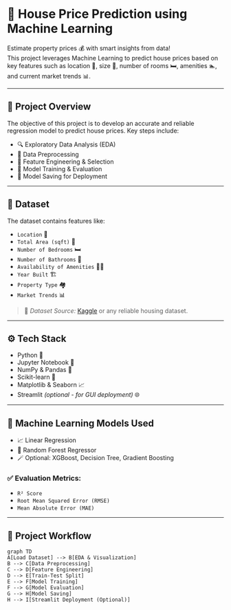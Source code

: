 # 🏡 House Price Prediction using Machine Learning

Estimate property prices 💰 with smart insights from data!  
This project leverages Machine Learning to predict house prices based on key features such as location 📍, size 📏, number of rooms 🛏️, amenities 🏊, and current market trends 📊.

---

## 🚀 Project Overview

The objective of this project is to develop an accurate and reliable regression model to predict house prices. Key steps include:

- 🔍 Exploratory Data Analysis (EDA)
- 🧹 Data Preprocessing
- 🔧 Feature Engineering & Selection
- 🧠 Model Training & Evaluation
- 💾 Model Saving for Deployment

---

## 📁 Dataset

The dataset contains features like:

- `Location` 📍  
- `Total Area (sqft)` 📏  
- `Number of Bedrooms` 🛏️  
- `Number of Bathrooms` 🚿  
- `Availability of Amenities` 🏊‍♂️  
- `Year Built` 🏗️  
- `Property Type` 🏘️  
- `Market Trends` 📊  

> 📌 *Dataset Source:* [Kaggle](https://www.kaggle.com/datasets) or any reliable housing dataset.

---

## ⚙️ Tech Stack

- Python 🐍  
- Jupyter Notebook 📒  
- NumPy & Pandas 🧮  
- Scikit-learn 🤖  
- Matplotlib & Seaborn 📈  
- Streamlit *(optional - for GUI deployment)* 🌐

---

## 🧠 Machine Learning Models Used

- 📈 Linear Regression  
- 🌲 Random Forest Regressor  
- 🪄 Optional: XGBoost, Decision Tree, Gradient Boosting

### ✅ Evaluation Metrics:

- `R² Score`
- `Root Mean Squared Error (RMSE)`
- `Mean Absolute Error (MAE)`

---

## 🔄 Project Workflow

```mermaid
graph TD
A[Load Dataset] --> B[EDA & Visualization]
B --> C[Data Preprocessing]
C --> D[Feature Engineering]
D --> E[Train-Test Split]
E --> F[Model Training]
F --> G[Model Evaluation]
G --> H[Model Saving]
H --> I[Streamlit Deployment (Optional)]
